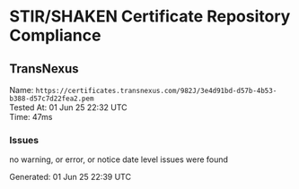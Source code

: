 # STIR/SHAKEN Certificate Repository Compliance

## TransNexus

Name: `https://certificates.transnexus.com/982J/3e4d91bd-d57b-4b53-b388-d57c7d22fea2.pem`\
Tested At: 01 Jun 25 22:32 UTC\
Time: 47ms

### Issues

no warning, or error, or notice date level issues were found

Generated: 01 Jun 25 22:39 UTC